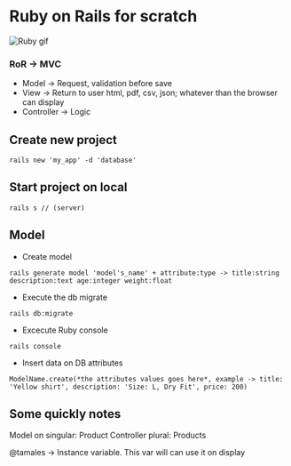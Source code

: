 # Ruby on Rails for scratch

![Ruby gif](https://giphy.com/gifs/animation-ruby-gemstone-vDKeAFPrMRW9PqChq8)

### RoR -> MVC

* Model -> Request, validation before save
* View -> Return to user html, pdf, csv, json; whatever than the browser can display
* Controller -> Logic

## Create new project
```
rails new 'my_app' -d 'database'
```

## Start project on local
```
rails s // (server)
```
## Model

* Create model
```
rails generate model 'model's_name' + attribute:type -> title:string description:text age:integer weight:float
```

* Execute the db migrate
```
rails db:migrate
```

* Excecute Ruby console
```
rails console
```

* Insert data on DB attributes
```
ModelName.create(*the attributes values goes here*, example -> title: 'Yellow shirt', description: 'Size: L, Dry Fit', price: 200)
```


## Some quickly notes
Model on singular: Product
Controller plural: Products

@tamales -> Instance variable. This var will can use it on display